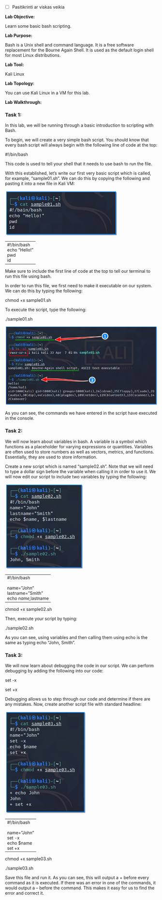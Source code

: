 - [ ] Pasitikrinti ar viskas veikia

**Lab Objective:**

Learn some basic bash scripting.

**Lab Purpose:**

Bash is a Unix shell and command language. It is a free software replacement for the Bourne Again Shell. It is used as the default login shell for most Linux distributions.

**Lab Tool:**

Kali Linux

**Lab Topology:**

You can use Kali Linux in a VM for this lab.

**Lab Walkthrough:**

### Task 1:

In this lab, we will be running through a basic introduction to scripting with Bash.

To begin, we will create a very simple bash script. You should know that every bash script will always begin with the following line of code at the top:

#!/bin/bash

This code is used to tell your shell that it needs to use bash to run the file.

With this established, let’s write our first very basic script which is called, for example, “sample01.sh”. We can do this by copying the following and pasting it into a new file in Kali VM:

![Bash Scripting](attachements/Bash_Scripting.png)

|   |
|---|
|#!/bin/bash  <br>echo “Hello!”  <br>pwd  <br>id|

Make sure to include the first line of code at the top to tell our terminal to run this file using bash.

In order to run this file, we first need to make it executable on our system. We can do this by typing the following:

chmod +x sample01.sh

To execute the script, type the following:

./sample01.sh

![Bash Scripting](attachements/Bash_Scripting-1.png)

As you can see, the commands we have entered in the script have executed in the console.

### Task 2:

We will now learn about variables in bash. A variable is a symbol which functions as a placeholder for varying expressions or quantities. Variables are often used to store numbers as well as vectors, metrics, and functions. Essentially, they are used to store information.

Create a new script which is named “sample02.sh”. Note that we will need to type a dollar sign before the variable when calling it in order to use it. We will now edit our script to include two variables by typing the following:

![variables in bash](attachements/variables_in_bash.png)

|   |
|---|
|#!/bin/bash<br><br>name=”John”  <br>lastname=”Smith”  <br>echo $name,$lastname|

chmod +x sample02.sh

Then, execute your script by typing:

./sample02.sh

As you can see, using variables and then calling them using echo is the same as typing echo “John, Smith”.

### Task 3:

We will now learn about debugging the code in our script. We can perform debugging by adding the following into our code:

set -x

set +x

Debugging allows us to step through our code and determine if there are any mistakes. Now, create another script file with standard headline:

![variables in bash](attachements/variables_in_bash-1.png)

|   |
|---|
|#!/bin/bash<br><br>name=”John”  <br>set -x  <br>echo $name  <br>set +x|

chmod +x sample03.sh

./sample03.sh

Save this file and run it. As you can see, this will output a + before every command as it is executed. If there was an error in one of the commands, it would output a – before the command. This makes it easy for us to find the error and correct it.